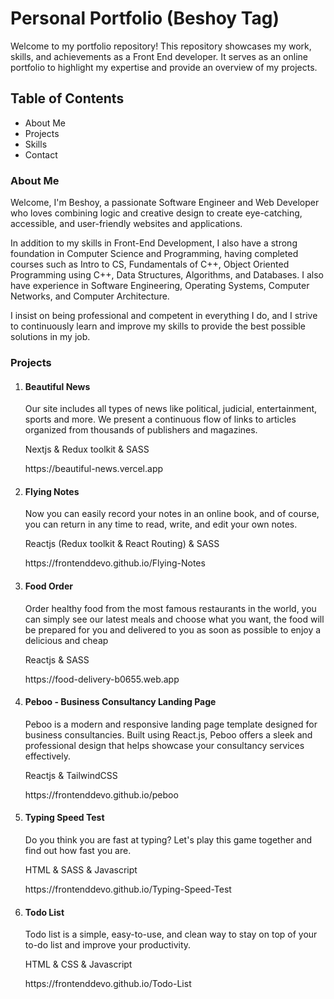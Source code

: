 # Personal Portfolio (Beshoy Tag)
<p>Welcome to my portfolio repository! This repository showcases my work, skills, and achievements as a Front End developer. It serves as an online portfolio to highlight my expertise and provide an overview of my projects.</p>

<h2>Table of Contents</h2>
<ul>
  <li>About Me</li>
  <li>Projects</li>
  <li>Skills</li>
  <li>Contact</li>
</ul>

<h3>About Me</h3>
<p>
  Welcome, I'm Beshoy, a passionate Software Engineer and Web Developer who loves combining logic and creative design to create eye-catching, accessible, and user-friendly websites and applications.

In addition to my skills in Front-End Development, I also have a strong foundation in Computer Science and Programming, having completed courses such as Intro to CS, Fundamentals of C++, Object Oriented Programming using C++, Data Structures, Algorithms, and Databases. I also have experience in Software Engineering, Operating Systems, Computer Networks, and Computer Architecture.

I insist on being professional and competent in everything I do, and I strive to continuously learn and improve my skills to provide the best possible solutions in my job.
</p>


<h3>Projects</h3>
<ol>
  
  <li>
   <h4>Beautiful News</h4>
  <p>Our site includes all types of news like political, judicial, entertainment, sports and more. We present a continuous flow of links to articles organized from thousands of publishers and magazines.</p>
  <p>Nextjs & Redux toolkit & SASS</p>
  <p>https://beautiful-news.vercel.app</p>
  </li>

<li>
   <h4>Flying Notes</h4>
  <p>Now you can easily record your notes in an online book, and of course, you can return in any time to read, write, and edit your own notes.</p>
  <p>Reactjs (Redux toolkit & React Routing) & SASS</p>
  <p>https://frontenddevo.github.io/Flying-Notes</p>
  </li>

<li>
   <h4>Food Order</h4>
  <p>Order healthy food from the most famous restaurants in the world, you can simply see our latest meals and choose what you want, the food will be prepared for you and delivered to you as soon as possible to enjoy a delicious and cheap</p>
  <p>Reactjs & SASS</p>
  <p>https://food-delivery-b0655.web.app</p>
  </li>

  <li>
   <h4>Peboo - Business Consultancy Landing Page</h4>
  <p>Peboo is a modern and responsive landing page template designed for business consultancies. Built using React.js, Peboo offers a sleek and professional design that helps showcase your consultancy services effectively.</p>
  <p>Reactjs & TailwindCSS</p>
  <p>https://frontenddevo.github.io/peboo</p>
  </li>

  <li>
   <h4>Typing Speed Test</h4>
  <p>Do you think you are fast at typing? Let's play this game together and find out how fast you are.</p>
  <p>HTML & SASS & Javascript</p>
  <p>https://frontenddevo.github.io/Typing-Speed-Test</p>
  </li>  

  <li>
   <h4>Todo List</h4>
  <p>Todo list is a simple, easy-to-use, and clean way to stay on top of your to-do list and improve your productivity.</p>
  <p>HTML & CSS & Javascript</p>
  <p>https://frontenddevo.github.io/Todo-List</p>
  </li>  
  
</ol>
